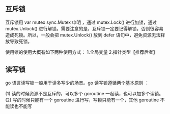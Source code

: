 ## 互斥锁

互斥锁用 var mutex sync.Mutex 申明 ，通过 mutex.Lock() 进行加锁，通过 mutex.Unlock() 进行解锁。需要注意的是，互斥锁一定要记得解锁，否则很容易造成死锁。所以，一般会把 mutex.Unlock() 放到 defer 语句中，避免资源无法释放导致死锁。

使用锁的使用大概有如下两种使用方式：
1.全局变量
2.指针类型【推荐后者】

## 读写锁

go 语言读写锁一般用于读多写少的场景。go 读写锁遵循两个基本原则 ：

(1) 读的时候资源不是互斥的，可以多个 goroutine 一起读，也可以加多个读锁。
(2) 写的时候只能有一个 goroutine 进行写，写锁只能有一个，其他 goroutine 不能读也不能写


